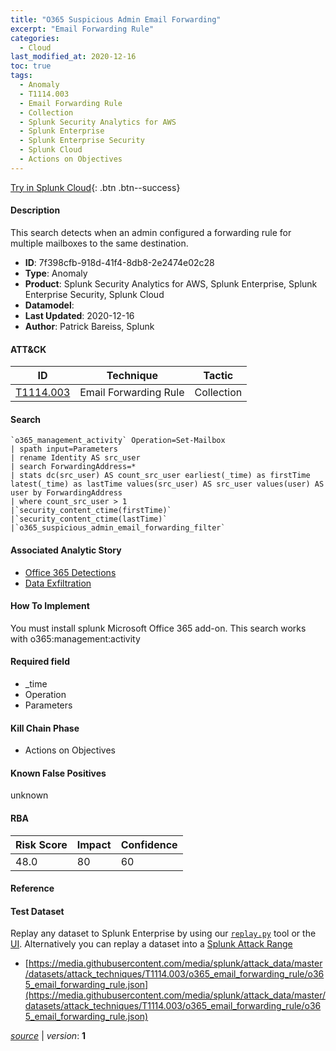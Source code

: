 ```yaml
---
title: "O365 Suspicious Admin Email Forwarding"
excerpt: "Email Forwarding Rule"
categories:
  - Cloud
last_modified_at: 2020-12-16
toc: true
tags:
  - Anomaly
  - T1114.003
  - Email Forwarding Rule
  - Collection
  - Splunk Security Analytics for AWS
  - Splunk Enterprise
  - Splunk Enterprise Security
  - Splunk Cloud
  - Actions on Objectives
---
```




[Try in Splunk Cloud](#https://www.splunk.com/en_us/software/splunk-cloud-platform.html){: .btn .btn--success}

#### Description

This search detects when an admin configured a forwarding rule for multiple mailboxes to the same destination.

- **ID**: 7f398cfb-918d-41f4-8db8-2e2474e02c28
- **Type**: Anomaly
- **Product**: Splunk Security Analytics for AWS, Splunk Enterprise, Splunk Enterprise Security, Splunk Cloud
- **Datamodel**: 
- **Last Updated**: 2020-12-16
- **Author**: Patrick Bareiss, Splunk


#### ATT&CK

| ID          | Technique   | Tactic       |
| ----------- | ----------- |--------------|
| [T1114.003](https://attack.mitre.org/techniques/T1114/003/) | Email Forwarding Rule | Collection |


#### Search

```
`o365_management_activity` Operation=Set-Mailbox 
| spath input=Parameters 
| rename Identity AS src_user 
| search ForwardingAddress=* 
| stats dc(src_user) AS count_src_user earliest(_time) as firstTime latest(_time) as lastTime values(src_user) AS src_user values(user) AS user by ForwardingAddress 
| where count_src_user > 1 
|`security_content_ctime(firstTime)` 
|`security_content_ctime(lastTime)` 
|`o365_suspicious_admin_email_forwarding_filter`
```

#### Associated Analytic Story
* [Office 365 Detections](/stories/office_365_detections)
* [Data Exfiltration](/stories/data_exfiltration)


#### How To Implement
You must install splunk Microsoft Office 365 add-on. This search works with o365:management:activity

#### Required field
* _time
* Operation
* Parameters


#### Kill Chain Phase
* Actions on Objectives


#### Known False Positives
unknown



#### RBA

| Risk Score  | Impact      | Confidence   |
| ----------- | ----------- |--------------|
| 48.0 | 80 | 60 |



#### Reference


#### Test Dataset
Replay any dataset to Splunk Enterprise by using our [`replay.py`](https://github.com/splunk/attack_data#using-replaypy) tool or the [UI](https://github.com/splunk/attack_data#using-ui).
Alternatively you can replay a dataset into a [Splunk Attack Range](https://github.com/splunk/attack_range#replay-dumps-into-attack-range-splunk-server)

* [https://media.githubusercontent.com/media/splunk/attack_data/master/datasets/attack_techniques/T1114.003/o365_email_forwarding_rule/o365_email_forwarding_rule.json](https://media.githubusercontent.com/media/splunk/attack_data/master/datasets/attack_techniques/T1114.003/o365_email_forwarding_rule/o365_email_forwarding_rule.json)



[*source*](https://github.com/splunk/security_content/tree/develop/detections/cloud/o365_suspicious_admin_email_forwarding.yml) \| *version*: **1**